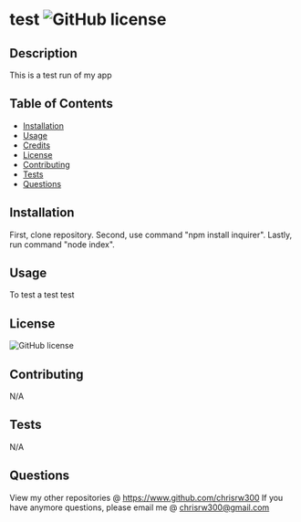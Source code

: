 
# test ![GitHub license](https://img.shields.io/badge/license-MIT-blue.svg)
## Description
This is a test run of my app
## Table of Contents
* [Installation](#installation)
* [Usage](#usage)
* [Credits](#credits)
* [License](#license)
* [Contributing](#contributing)
* [Tests](#tests)
* [Questions](#questions)
## Installation
First, clone repository. Second, use command "npm install inquirer". Lastly, run command "node index".
## Usage
To test a test test
## License
![GitHub license](https://img.shields.io/badge/license-MIT-blue.svg)
## Contributing
N/A
## Tests
N/A
## Questions
View my other repositories @ https://www.github.com/chrisrw300
If you have anymore questions, please email me @ chrisrw300@gmail.com
    